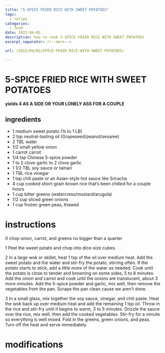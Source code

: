 ```yaml
---
title: "5-SPICE FRIED RICE WITH SWEET POTATOES"
tags:
  - recipe
categories:
  - food
date: 2022-04-02
description: how to cook 5-SPICE FRIED RICE WITH SWEET POTATOES
excerpt_separator: <!--more-->

url: /2022/04/02/SPICE-FRIED-RICE-WITH-SWEET-POTATOES/

---
```


# 5-SPICE FRIED RICE WITH SWEET POTATOES


#### yields 4 AS A SIDE OR YOUR LONELY ASS FOR A COUPLE


## ingredients
* 1 medium sweet potato (¾ to 1 LB)
* 2 tsp neutral-tasting oil (Grapeseed/peanut/sesame)
* 2 TBL water
* 1/2 small yellow onion
* 1 carrot carrot
* 1/4 tsp Chinese 5-spice powder
* 1 to 2 clove garlic to 2 clove garlic
* 1 1/2 TBL soy sauce or tamari
* 1 TBL rice vinegar
* 1 tsp chili paste or an Asian-style hot sauce like Sriracha
* 4 cup cooked short-grain brown rice that’s been chilled for a couple hours
* 1 cup bitter greens (watercress/mustard/arugula)
* 1/2 cup sliced green onions
* 1 cup frozen green peas, thawed

# instructions
0 chop onion, carrot, and greens no bigger than a quarter

1 Peel the sweet potato and chop into dice-size cubes.

2 In a large wok or skillet, heat 1 tsp of the oil over medium heat. 
Add the sweet potato and the water and stir-fry the potato, stirring often. 
If the potato starts to stick, add a little more of the water as needed. 
Cook until the potato is close to tender and browning on some sides, 5 to 8 minutes. 
Add the onion and carrot and cook until the onions are translucent, about 3 more minutes. 
Add the 5-spice powder and garlic, mix well, then remove the vegetables from the pan. 
Scrape the pan clean cause we aren’t done.

3 In a small glass, mix together the soy sauce, vinegar, and chili paste. 
Heat the wok back up over medium heat and add the remaining 1 tsp oil. 
Throw in the rice and stir-fry until it begins to warm, 3 to 5 minutes. 
Drizzle the sauce over the rice, mix well, then add the cooked vegetables. 
Stir-fry for a minute so everything is well mixed. 
Fold in the greens, green onions, and peas. 
Turn off the heat and serve immediately.

# modifications
